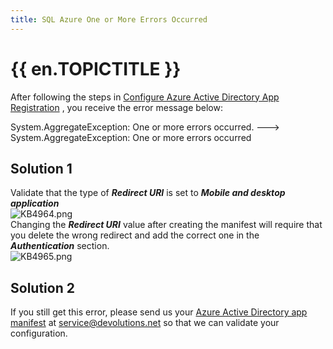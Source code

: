 ```yaml
---
title: SQL Azure One or More Errors Occurred
---
```

# {{ en.TOPICTITLE }}
After following the steps in [Configure Azure Active Directory App Registration](https://help.remotedesktopmanager.com/datasources_advanced_sqlazure_configureappregistration.html) , you receive the error message below:  

System.AggregateException: One or more errors occurred. ---&gt; System.AggregateException: One or more errors occurred
## Solution 1
Validate that the type of ***Redirect URI*** is set to ***Mobile and desktop application***  
![KB4964.png](/img/en/kb/KB4964.png)  
Changing the ***Redirect URI*** value after creating the manifest will require that you delete the wrong redirect and add the correct one in the ***Authentication*** section.  
![KB4965.png](/img/en/kb/KB4965.png)
## Solution 2
If you still get this error, please send us your [Azure Active Directory app manifest](https://docs.microsoft.com/en-us/azure/active-directory/develop/reference-app-manifest) at [service@devolutions.net](mailto:service@devolutions.net) so that we can validate your configuration.
